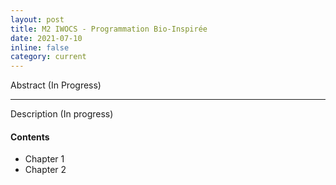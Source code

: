 ```yaml
---
layout: post
title: M2 IWOCS - Programmation Bio-Inspirée
date: 2021-07-10
inline: false
category: current
---
```


Abstract (In Progress)

***

Description (In progress)

#### Contents
* Chapter 1
* Chapter 2 
